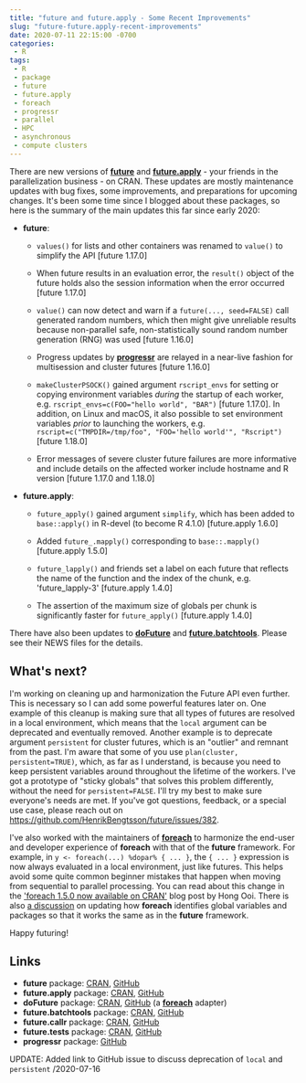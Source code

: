 ```yaml
---
title: "future and future.apply - Some Recent Improvements"
slug: "future-future.apply-recent-improvements"
date: 2020-07-11 22:15:00 -0700
categories:
 - R
tags:
 - R
 - package
 - future
 - future.apply
 - foreach
 - progressr
 - parallel
 - HPC
 - asynchronous
 - compute clusters
---
```


There are new versions of **[future]** and **[future.apply]** - your friends in the parallelization business - on CRAN.  These updates are mostly maintenance updates with bug fixes, some improvements, and preparations for upcoming changes.  It's been some time since I blogged about these packages, so here is the summary of the main updates this far since early 2020:

* **future**:

  - `values()` for lists and other containers was renamed to `value()` to simplify the API [future 1.17.0]

  - When future results in an evaluation error, the `result()` object of the future holds also the session information when the error occurred [future 1.17.0]
  
  - `value()` can now detect and warn if a `future(..., seed=FALSE)` call generated random numbers, which then might give unreliable results because non-parallel safe, non-statistically sound random number generation (RNG) was used [future 1.16.0]

  - Progress updates by **[progressr]** are relayed in a near-live fashion for multisession and cluster futures [future 1.16.0]

  - `makeClusterPSOCK()` gained argument `rscript_envs` for setting or copying environment variables _during_ the startup of each worker, e.g. `rscript_envs=c(FOO="hello world", "BAR")` [future 1.17.0].  In addition, on Linux and macOS, it also possible to set environment variables _prior_ to launching the workers, e.g. `rscript=c("TMPDIR=/tmp/foo", "FOO='hello world'", "Rscript")` [future 1.18.0]

  - Error messages of severe cluster future failures are more informative and include details on the affected worker include hostname and R version [future 1.17.0 and 1.18.0]

* **future.apply**:

  - `future_apply()` gained argument `simplify`, which has been added to `base::apply()` in R-devel (to become R 4.1.0) [future.apply 1.6.0]

  - Added `future_.mapply()` corresponding to `base::.mapply()` [future.apply 1.5.0]

  - `future_lapply()` and friends set a label on each future that reflects the
    name of the function and the index of the chunk, e.g. 'future_lapply-3' [future.apply 1.4.0]

  - The assertion of the maximum size of globals per chunk is significantly faster for `future_apply()` [future.apply 1.4.0]
   
There have also been updates to **[doFuture]** and **[future.batchtools]**.  Please see their NEWS files for the details.


## What's next?

I'm working on cleaning up and harmonization the Future API even further.  This is necessary so I can add some powerful features later on.  One example of this cleanup is making sure that all types of futures are resolved in a local environment, which means that the `local` argument can be deprecated and eventually removed.  Another example is to deprecate argument `persistent` for cluster futures, which is an "outlier" and remnant from the past.  I'm aware that some of you use `plan(cluster, persistent=TRUE)`, which, as far as I understand, is because you need to keep persistent variables around throughout the lifetime of the workers.  I've got a prototype of "sticky globals" that solves this problem differently, without the need for `persistent=FALSE`.  I'll try my best to make sure everyone's needs are met.  If you've got questions, feedback, or a special use case, please reach out on <https://github.com/HenrikBengtsson/future/issues/382>.

I've also worked with the maintainers of **[foreach]** to harmonize the end-user and developer experience of **foreach** with that of the **future** framework.  For example, in `y <- foreach(...) %dopar% { ... }`, the `{ ... }` expression is now always evaluated in a local environment, just like futures.  This helps avoid some quite common beginner mistakes that happen when moving from sequential to parallel processing.  You can read about this change in the ['foreach 1.5.0 now available on CRAN'](https://blog.revolutionanalytics.com/2020/03/foreach-150-released.html) blog post by Hong Ooi.  There is also [a discussion](https://github.com/RevolutionAnalytics/foreach/issues/2) on updating how **foreach** identifies global variables and packages so that it works the same as in the **future** framework.


Happy futuring!


## Links
* **future** package: [CRAN](https://cran.r-project.org/package=future), [GitHub](https://github.com/HenrikBengtsson/future)
* **future.apply** package: [CRAN](https://cran.r-project.org/package=future.apply), [GitHub](https://github.com/HenrikBengtsson/future.apply)
* **doFuture** package: [CRAN](https://cran.r-project.org/package=doFuture), [GitHub](https://github.com/HenrikBengtsson/doFuture) (a **[foreach]** adapter)
* **future.batchtools** package: [CRAN](https://cran.r-project.org/package=future.batchtools), [GitHub](https://github.com/HenrikBengtsson/future.batchtools)
* **future.callr** package: [CRAN](https://cran.r-project.org/package=future.callr), [GitHub](https://github.com/HenrikBengtsson/future.callr)
* **future.tests** package: [CRAN](https://cran.r-project.org/package=future.tests), [GitHub](https://github.com/HenrikBengtsson/future.tests)
* **progressr** package: [GitHub](https://github.com/HenrikBengtsson/progressr)


UPDATE: Added link to GitHub issue to discuss deprecation of `local` and `persistent` /2020-07-16


[future]: https://cran.r-project.org/package=future
[future.apply]: https://cran.r-project.org/package=future.apply
[future.batchtools]: https://cran.r-project.org/package=future.batchtools
[future.callr]: https://cran.r-project.org/package=future.callr
[future.tests]: https://cran.r-project.org/package=future.tests
[globals]: https://cran.r-project.org/package=globals
[batchtools]: https://cran.r-project.org/package=batchtools
[doFuture]: https://cran.r-project.org/package=doFuture
[progressr]: https://github.com/HenrikBengtsson/progressr
[foreach]: https://cran.r-project.org/package=foreach
[furrr]: https://cran.r-project.org/package=furrr
[purrr]: https://cran.r-project.org/package=purrr
[plyr]: https://cran.r-project.org/package=plyr

[GitHub]: https://github.com/HenrikBengtsson/future
[Twitter]: https://twitter.com/henrikbengtsson
